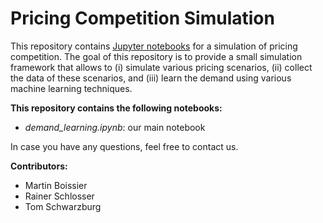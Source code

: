 # Pricing Competition Simulation

This repository contains [Jupyter notebooks](https://jupyter.org) for a simulation of pricing competition.
The goal of this repository is to provide a small simulation framework that allows to (i) simulate various pricing scenarios, (ii) collect the data of these scenarios, and (iii) learn the demand using various machine learning techniques.

**This repository contains the following notebooks:**
 * *demand_learning.ipynb*: our main notebook

In case you have any questions, feel free to contact us.

**Contributors:**
 * Martin Boissier
 * Rainer Schlosser
 * Tom Schwarzburg
